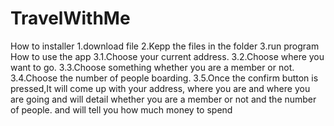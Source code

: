 # TravelWithMe
 How to installer 
 1.download file 
 2.Kepp the files in the folder 
 3.run program How to use the app
  3.1.Choose your current address. 
  3.2.Choose where you want to go. 
  3.3.Choose something whether you are a member or not.
  3.4.Choose the number of people boarding. 
  3.5.Once the confirm button is pressed,It will come up with your address, where you are and where you are going and will detail whether you are a member or not and the   number of people. and will tell you how much money to spend
